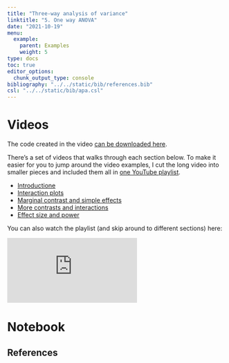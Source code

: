```yaml
---
title: "Three-way analysis of variance"
linktitle: "5. One way ANOVA"
date: "2021-10-19"
menu:
  example:
    parent: Examples
    weight: 5
type: docs
toc: true
editor_options: 
  chunk_output_type: console
bibliography: "../../static/bib/references.bib"
csl: "../../static/bib/apa.csl"
---
```


# Videos

The code created in the video [can be downloaded here](/example/05-threewayanova-video.R).

There’s a set of videos that walks through each section below. To make it easier for you to jump around the video examples, I cut the long video into smaller pieces and included them all in [one YouTube playlist](https://www.youtube.com/playlist?list=PLUB8VZzxA8It9TOT1em71xjGZM-Fcvm4H).

-   [Introductione](https://www.youtube.com/watch?v=SHhP_TfZGVM&list=PLUB8VZzxA8It9TOT1em71xjGZM-Fcvm4H)
-   [Interaction plots](https://www.youtube.com/watch?v=I63CNxonlow&list=PLUB8VZzxA8It9TOT1em71xjGZM-Fcvm4H)
-   [Marginal contrast and simple effects](https://www.youtube.com/watch?v=KLLBNQhD0rE&list=PLUB8VZzxA8It9TOT1em71xjGZM-Fcvm4H)
-   [More contrasts and interactions](https://www.youtube.com/watch?v=WIoxZZ4pvlE&list=PLUB8VZzxA8It9TOT1em71xjGZM-Fcvm4H)
-   [Effect size and power](https://www.youtube.com/watch?v=c5_9NuOz0lQ&list=PLUB8VZzxA8It9TOT1em71xjGZM-Fcvm4H)

You can also watch the playlist (and skip around to different sections) here:

<div class="embed-responsive embed-responsive-16by9">

<iframe class="embed-responsive-item" src="https://www.youtube.com/embed/playlist?list=PLUB8VZzxA8It9TOT1em71xjGZM-Fcvm4H" frameborder="0" allow="accelerometer; autoplay; encrypted-media; gyroscope; picture-in-picture" allowfullscreen>
</iframe>

</div>

# Notebook

## References
